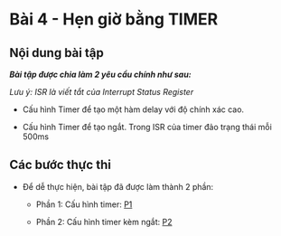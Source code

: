 # Bài 4 - Hẹn giờ bằng TIMER

## Nội dung bài tập

***Bài tập được chia làm 2 yêu cầu chính như sau:***

_Lưu ý: ISR là viết tắt của Interrupt Status Register_

- Cấu hình Timer để tạo một hàm delay với độ chính xác cao.

- Cấu hình Timer để tạo ngắt. Trong ISR của timer đảo trạng thái mỗi 500ms

## Các bước thực thi

- Để dễ thực hiện, bài tập đã được làm thành 2 phần: 

	+ Phần 1: Cấu hình timer: [P1](https://github.com/NguyenVuTatKhang/EmbeddedSystemNhom1/tree/main/bai4/delay_timer)
	
	+ Phần 2: Cấu hình timer kèm ngắt: [P2](https://github.com/NguyenVuTatKhang/EmbeddedSystemNhom1/tree/main/bai4/timer_irq)